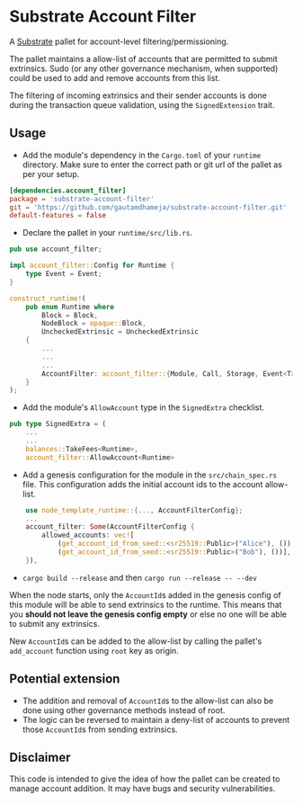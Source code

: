 # Substrate Account Filter

A [Substrate](https://github.com/paritytech/substrate) pallet for account-level filtering/permissioning.

The pallet maintains a allow-list of accounts that are permitted to submit extrinsics. Sudo (or any other governance mechanism, when supported) could be used to add and remove accounts from this list.

The filtering of incoming extrinsics and their sender accounts is done during the transaction queue validation, using the `SignedExtension` trait.

## Usage

* Add the module's dependency in the `Cargo.toml` of your `runtime` directory. Make sure to enter the correct path or git url of the pallet as per your setup.

```toml
[dependencies.account_filter]
package = 'substrate-account-filter'
git = 'https://github.com/gautamdhameja/substrate-account-filter.git'
default-features = false
```

* Declare the pallet in your `runtime/src/lib.rs`.

```rust
pub use account_filter;

impl account_filter::Config for Runtime {
    type Event = Event;
}

construct_runtime!(
    pub enum Runtime where
        Block = Block,
        NodeBlock = opaque::Block,
        UncheckedExtrinsic = UncheckedExtrinsic
    {
        ...
        ...
        ...
        AccountFilter: account_filter::{Module, Call, Storage, Event<T>, Config<T>},
    }
);
```

* Add the module's `AllowAccount` type in the `SignedExtra` checklist.

```rust
pub type SignedExtra = (
    ...
    ...
    balances::TakeFees<Runtime>,
    account_filter::AllowAccount<Runtime>
```

* Add a genesis configuration for the module in the `src/chain_spec.rs` file. This configuration adds the initial account ids to the account allow-list.

```rust
    use node_template_runtime::{..., AccountFilterConfig};
    ...
    account_filter: Some(AccountFilterConfig {
        allowed_accounts: vec![
            (get_account_id_from_seed::<sr25519::Public>("Alice"), ()),
            (get_account_id_from_seed::<sr25519::Public>("Bob"), ())],
    }),
```

* `cargo build --release` and then `cargo run --release -- --dev`

When the node starts, only the `AccountId`s added in the genesis config of this module will be able to send extrinsics to the runtime. This means that you **should not leave the genesis config empty** or else no one will be able to submit any extrinsics.

New `AccountId`s can be added to the allow-list by calling the pallet's `add_account` function using `root` key as origin.

## Potential extension

* The addition and removal of `AccountId`s to the allow-list can also be done using other governance methods instead of root.
* The logic can be reversed to maintain a deny-list of accounts to prevent those `AccountId`s from sending extrinsics.

## Disclaimer

This code is intended to give the idea of how the pallet can be created to manage account addition. It may have bugs and security vulnerabilities.